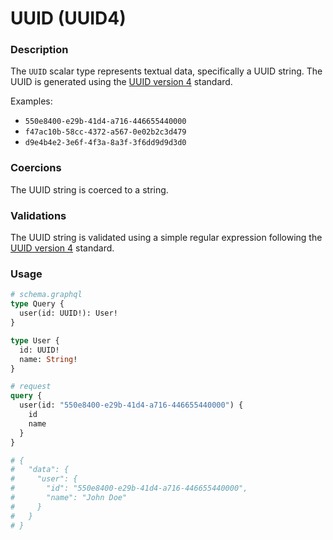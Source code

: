 # UUID (UUID4)

### Description

The `UUID` scalar type represents textual data, specifically a UUID string. The UUID is generated using the [UUID version 4](https://en.wikipedia.org/wiki/Universally_unique_identifier#Version_4_(random)) standard.

Examples:

- `550e8400-e29b-41d4-a716-446655440000`
- `f47ac10b-58cc-4372-a567-0e02b2c3d479`
- `d9e4b4e2-3e6f-4f3a-8a3f-3f6dd9d9d3d0`

### Coercions

The UUID string is coerced to a string.

### Validations

The UUID string is validated using a simple regular expression following the [UUID version 4](https://en.wikipedia.org/wiki/Universally_unique_identifier#Version_4_(random)) standard.

### Usage

```graphql
# schema.graphql
type Query {
  user(id: UUID!): User!
}

type User {
  id: UUID!
  name: String!
}
```

```graphql
# request
query {
  user(id: "550e8400-e29b-41d4-a716-446655440000") {
    id
    name
  }
}

# {
#   "data": {
#     "user": {
#       "id": "550e8400-e29b-41d4-a716-446655440000",
#       "name": "John Doe"
#     }
#   }
# }
```
